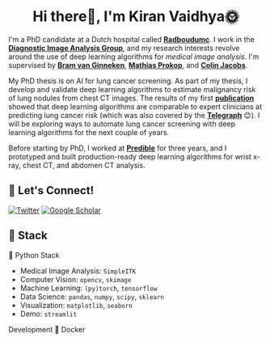 <!--
**kiranvaidhya/kiranvaidhya** is a ✨ _special_ ✨ repository because its `README.md` (this file) appears on your GitHub profile.

Here are some ideas to get you started:

- 🔭 I’m currently working on ...
- 🌱 I’m currently learning ...
- 👯 I’m looking to collaborate on ...
- 🤔 I’m looking for help with ...
- 💬 Ask me about ...
- 📫 How to reach me: ...
- 😄 Pronouns: ...
- ⚡ Fun fact: ...
-->


<h1 align="center">Hi there👋, I'm Kiran Vaidhya🌞</h1>


I'm a PhD candidate at a Dutch hospital called **[Radboudumc](https://www.radboudumc.nl)**. I work in the **[Diagnostic Image Analysis Group](https://www.diagnijmegen.nl)**, and my research interests revolve around the use of deep learning algorithms for _medical image analysis_. I'm supervised by [**Bram van Ginneken**](https://www.diagnijmegen.nl/people/bram-van-ginneken/), [**Mathias Prokop**](https://www.diagnijmegen.nl/people/mathias-prokop/), and [**Colin Jacobs**](https://www.diagnijmegen.nl/people/colin-jacobs/).

My PhD thesis is on AI for lung cancer screening. As part of my thesis, I develop and validate deep learning algorithms to estimate malignancy risk of lung nodules from chest CT images. The results of my first [**publication**](https://pubs.rsna.org/doi/full/10.1148/radiol.2021204433) showed that deep learning algorithms are comparable to expert clinicians at predicting lung cancer risk (which was also covered by the **[Telegraph](https://www.telegraph.co.uk/news/2021/05/18/artificial-intelligence-just-good-picking-lung-cancer-doctors/)** 😊). I will be exploring ways to automate lung cancer screening with deep learning algorithms for the next couple of years. 

Before starting by PhD, I worked at **[Predible](https://predible.com)** for three years, and I prototyped and built production-ready deep learning algorithms for wrist x-ray, chest CT, and abdomen CT analysis. 

## 🔗 Let's Connect!
<a href="https://twitter.com/kiranvaidhya93" target="_blank"><img alt="Twitter" src="https://img.shields.io/badge/twitter-%231DA1F2.svg?&style=for-the-badge&logo=twitter&logoColor=white" /></a>
<a href="https://scholar.google.com/citations?user=jIwy5iAAAAAJ&hl=en" target="_blank"><img alt="Google Scholar" src="https://img.shields.io/badge/linkedin-%230077B5.svg?&style=for-the-badge&logo=linkedin&logoColor=white" /></a>

## 🔨 Stack 

🐍 Python Stack
- Medical Image Analysis: `SimpleITK`
- Computer Vision: `opencv`, `skimage`
- Machine Learning: `(py)torch`, `tensorflow`
- Data Science: `pandas`, `numpy`, `scipy`, `sklearn`
- Visualization: `matplotlib`, `seaborn`
- Demo: `streamlit`

Development
🐋 Docker
